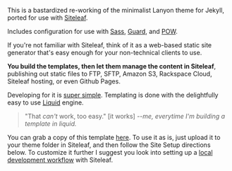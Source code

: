 This is a bastardized re-working of the minimalist Lanyon theme for Jekyll, ported for use with [Siteleaf](http://siteleaf.com).

Includes configuration for use with [Sass](http://sass-lang.com), [Guard](https://github.com/guard/guard), and [POW](http://pow.cx).

If you're not familiar with Siteleaf, think of it as a web-based static site generator that's easy enough for your non-technical clients to use. 

**You build the templates, then let them manage the content in Siteleaf**, publishing out static files to FTP, SFTP, Amazon S3, Rackspace Cloud, Siteleaf hosting, or even Github Pages.

Developing for it is [super simple](http://vimeo.com/70121781). Templating is done with the delightfully easy to use  [Liquid](https://github.com/Shopify/liquid/wiki/Liquid-for-Designers) engine.

> "That _can't_ work, too easy." [it works]
> <cite>--me, everytime I'm building a template in liquid.</cite>

You can grab a copy of this template [here](https://github.com/BryanSchuetz/siteleaf-lanyon). To use it as is, just upload it to your theme folder in Siteleaf, and then follow the Site Setup directions below. To customize it further I suggest you look into setting up a [local development workflow](https://github.com/siteleaf/siteleaf-gem) with Siteleaf.


